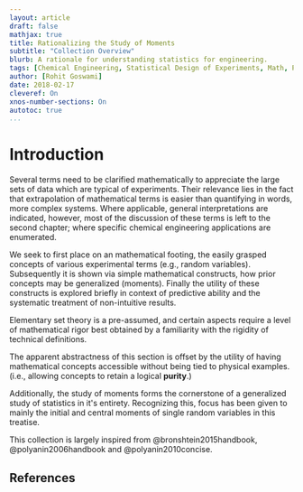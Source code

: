 ```yaml
---
layout: article
draft: false
mathjax: true
title: Rationalizing the Study of Moments
subtitle: "Collection Overview"
blurb: A rationale for understanding statistics for engineering.
tags: [Chemical Engineering, Statistical Design of Experiments, Math, Probability]
author: [Rohit Goswami]
date: 2018-02-17
cleveref: On
xnos-number-sections: On
autotoc: true
...
```


# Introduction

Several terms need to be clarified mathematically to appreciate the large sets of data which are typical of experiments. Their relevance lies in the fact that extrapolation of mathematical terms is easier than quantifying in words, more complex systems. Where applicable, general interpretations are indicated, however, most of the discussion of these terms is left to the second chapter; where specific chemical engineering applications are enumerated.

We seek to first place on an mathematical footing, the easily grasped concepts of various experimental terms (e.g., random variables). Subsequently it is shown via simple mathematical constructs, how prior concepts may be generalized (moments). Finally the utility of these constructs is explored briefly in context of predictive ability and the systematic treatment of non-intuitive results.

Elementary set theory is a pre-assumed, and certain aspects require a level of mathematical rigor best obtained by a familiarity with the rigidity of technical definitions.

The apparent abstractness of this section is offset by the utility of having mathematical concepts accessible without being tied to physical examples. (i.e., allowing concepts to retain a logical **purity**.)

Additionally, the study of moments forms the cornerstone of a generalized study of statistics in it's entirety. Recognizing this, focus has been given to mainly the initial and central moments of single random variables in this treatise.

This collection is largely inspired from @bronshtein2015handbook, @polyanin2006handbook and @polyanin2010concise.

## References